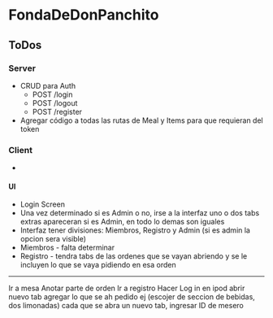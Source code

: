 
# FondaDeDonPanchito

## ToDos

### Server

* CRUD para Auth
  * POST /login
  * POST /logout
  * POST /register
* Agregar código a todas las rutas de Meal y Items para que requieran del token


### Client

* 

#### UI

* Login Screen
* Una vez determinado si es Admin o no, irse a la interfaz uno o dos tabs extras apareceran si es Admin, en todo lo demas son iguales
* Interfaz tener divisiones: Miembros, Registro y Admin (si es admin la opcion sera visible)
* Miembros - falta determinar
* Registro - tendra tabs de las ordenes que se vayan abriendo y se le incluyen lo que se vaya pidiendo en esa orden

----
Ir a mesa
Anotar parte de orden
Ir a registro
Hacer Log in en ipod
abrir nuevo tab
agregar lo que se ah pedido
ej (escojer de seccion de bebidas, dos limonadas)
cada que se abra un nuevo tab, ingresar ID de mesero


